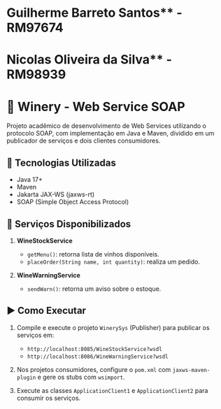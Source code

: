 # Guilherme Barreto Santos** - RM97674  
# Nicolas Oliveira da Silva** - RM98939

# 🍷 Winery - Web Service SOAP

Projeto acadêmico de desenvolvimento de Web Services utilizando o protocolo SOAP, com implementação em Java e Maven, dividido em um publicador de serviços e dois clientes consumidores.

## 🔧 Tecnologias Utilizadas

- Java 17+
- Maven
- Jakarta JAX-WS (jaxws-rt)
- SOAP (Simple Object Access Protocol)

## 📡 Serviços Disponibilizados

1. **WineStockService**
   - `getMenu()`: retorna lista de vinhos disponíveis.
   - `placeOrder(String name, int quantity)`: realiza um pedido.

2. **WineWarningService**
   - `sendWarn()`: retorna um aviso sobre o estoque.

## ▶️ Como Executar

1. Compile e execute o projeto `WinerySys` (Publisher) para publicar os serviços em:
   - `http://localhost:8085/WineStockService?wsdl`
   - `http://localhost:8086/WineWarningService?wsdl`

2. Nos projetos consumidores, configure o `pom.xml` com `jaxws-maven-plugin` e gere os stubs com `wsimport`.

3. Execute as classes `ApplicationClient1` e `ApplicationClient2` para consumir os serviços.
